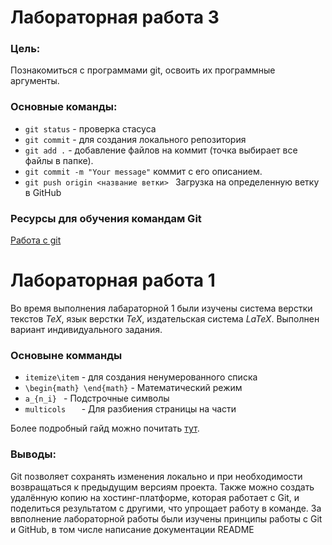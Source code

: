 # Лабораторная работа 3 
 
### Цель: 
 
Познакомиться с программами git, освоить их программные аргументы. 
 ### Основные команды: 
* ` git status ` - проверка стасуса
* `git commit` - для создания локального репозитория
* `git add .` - добавление файлов на коммит (точка выбирает все файлы в папке).
* `git commit -m "Your message"`  коммит с его описанием.
* `git push origin <название ветки> `  Загрузка на определенную ветку в GitHub</p> 
 ### Ресурсы для обучения командам Git 
<a href="https://habr.com/ru/articles/541258/">Работа с git</a> 
# Лабораторная работа 1 
Во время выполнения лабараторной 1 были изучены система верстки текстов *TeX*, язык верстки *TeX*, издательская система *LaTeX*. Выполнен вариант индивидуального задания. 
 
 
### Основыне комманды  
* ` itemize\item ` - для создания ненумерованного списка
* ` \begin{math} \end{math} ` - Математический режим
* ` a_{n_i}  ` - Подстрочные символы
* `multicols   ` - Для разбиения страницы на части
  
Более подробный гайд можно почитать [тут](https://www.overleaf.com/learn/latex/Learn_LaTeX_in_30_minutes).

### Выводы: 
 
Git позволяет сохранять изменения локально и при необходимости возвращаться к предыдущим версиям проекта. Также можно создать удалённую копию на хостинг-платформе, которая работает с Git, и поделиться результатом с другими, что упрощает работу в команде. За ввполнение лабораторной работы были изучены принципы работы с Git и GitHub, в том числе написание документации README

